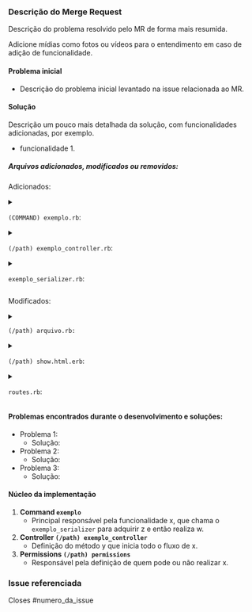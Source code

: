 ### Descrição do Merge Request

Descrição do problema resolvido pelo MR de forma mais resumida.

Adicione mídias como fotos ou vídeos para o entendimento em caso de adição de funcionalidade.

#### Problema inicial

* Descrição do problema inicial levantado na issue relacionada ao MR.

#### Solução

Descrição um pouco mais detalhada da solução, com funcionalidades adicionadas, por exemplo.

* funcionalidade 1.

##### Arquivos adicionados, modificados ou removidos:

Adicionados:

<details>
<summary>

`(COMMAND) exemplo.rb`:

</summary>

* Adicionada command responsável pela funcionalidade x.

</details>

<details>
<summary>

`(/path) exemplo_controller.rb`: 

</summary>

* controller responsável por x.

</details>

<details>
<summary>

`exemplo_serializer.rb`:

</summary>

Arquivo já existia no decidim original, porém foi sobrescrito adicionando uma verificação de existência de um objeto no método `metodo_exemplo`.

</details>

Modificados:

<details>
<summary>

`(/path) arquivo.rb:` 

</summary>

* metodo_exemplo?:
  * adicionado método para verificar se o usuário tem autorização para realizar a ação y.

</details>

<details>
<summary>

`(/path) show.html.erb`:

</summary>

* Adicionado dropdown z.

</details>

<details>
<summary>

`routes.rb`:

</summary>

* Adicionada a rota que deve ser chamada em x.

</details>

#### Problemas encontrados durante o desenvolvimento e soluções:

- Problema 1:
  * Solução:
- Problema 2:
  * Solução:
- Problema 3:
  * Solução:

#### Núcleo da implementação

1. **Command `exemplo`**
   * Principal responsável pela funcionalidade x, que chama o `exemplo_serializer` para adquirir z e então realiza w.
2. **Controller  `(/path) exemplo_controller`**
   - Definição do método y que inicia todo o fluxo de x.
3. **Permissions `(/path) permissions`** 
   - Responsável pela definição de quem pode ou não realizar x.

### Issue referenciada

Closes #numero_da_issue